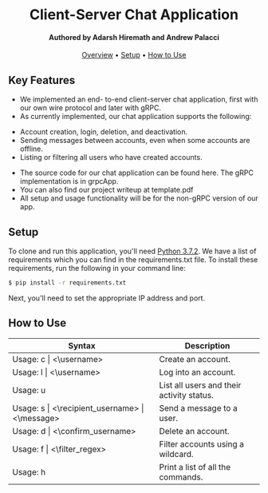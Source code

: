 
<h1 align="center">
  Client-Server Chat Application
  <br>
</h1>

<h4 align="center">Authored by Adarsh Hiremath and Andrew Palacci</h4>

<p align="center">
  <a href="#key-features">Overview</a> •
  <a href="#how-to-use">Setup</a> •
  <a href="#download">How to Use</a> 
</p>

## Key Features

* We implemented an end-
to-end client-server chat application, first with our
own wire protocol and later with gRPC. 
* As currently implemented, our chat
application supports the following:
- Account creation, login, deletion, and deactivation.
- Sending messages between accounts, even when
some accounts are offline.
- Listing or filtering all users who have created
accounts.
* The source code for our chat application can be
found here. The gRPC implementation is in grpcApp. 
* You can also find our project writeup at template.pdf
* All setup and usage functionality will be for the non-gRPC version of our app.  
  
## Setup

To clone and run this application, you'll need [Python 3.7.2](https://www.python.org/downloads/release/python-372/). We have a list of requirements which you can find in the requirements.txt file. To install these requirements, run the following in your command line: 

```bash
$ pip install -r requirements.txt
```

Next, you'll need to set the appropriate IP address and port. 

## How to Use

| Syntax | Description |
| --- | ----------- |
| Usage: c &#124; <\username> | Create an account. |
| Usage: l &#124; <\username> | Log into an account. |
| Usage: u | List all users and their activity status. | 
| Usage: s &#124; <\recipient_username> &#124; <\message> | Send a message to a user. | 
| Usage: d &#124; <\confirm_username> | Delete an account. | 
| Usage: f &#124; <\filter_regex> | Filter accounts using a wildcard. | 
| Usage: h | Print a list of all the commands. |
